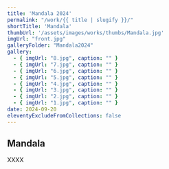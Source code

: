 ```yaml
---
title: 'Mandala 2024'
permalink: "/work/{{ title | slugify }}/"
shortTitle: 'Mandala'
thumbUrl: '/assets/images/works/thumbs/Mandala.jpg'
imgUrl: "front.jpg"
galleryFolder: "Mandala2024"
gallery:
  - { imgUrl: "8.jpg", caption: "" }
  - { imgUrl: "7.jpg", caption: "" }
  - { imgUrl: "6.jpg", caption: "" }
  - { imgUrl: "5.jpg", caption: "" }
  - { imgUrl: "4.jpg", caption: "" }
  - { imgUrl: "3.jpg", caption: "" }
  - { imgUrl: "2.jpg", caption: "" }
  - { imgUrl: "1.jpg", caption: "" }
date: 2024-09-20
eleventyExcludeFromCollections: false
---
```



<div class="Txt">
  <h2>Mandala</h2>
  <p>XXXX</p>
</div>